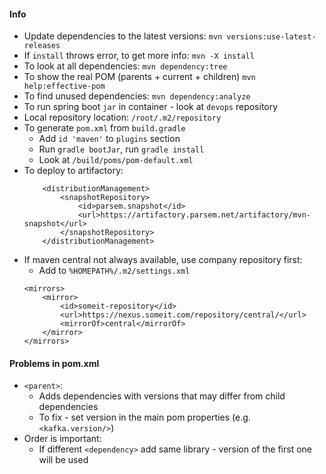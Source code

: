 #### Info
* Update dependencies to the latest versions: `mvn versions:use-latest-releases`
* If `install` throws error, to get more info: `mvn -X install`
* To look at all dependencies: `mvn dependency:tree`
* To show the real POM (parents + current + children) `mvn help:effective-pom`
* To find unused dependencies: `mvn dependency:analyze`
* To run spring boot `jar` in container - look at `devops` repository
* Local repository location: `/root/.m2/repository`
* To generate `pom.xml` from `build.gradle`
    * Add `id 'maven'` to `plugins` section
    * Run `gradle bootJar`, run `gradle install`
    * Look at `/build/poms/pom-default.xml`
* To deploy to artifactory:
    ```
        <distributionManagement>
            <snapshotRepository>
                <id>parsem.snapshot</id>
                <url>https://artifactory.parsem.net/artifactory/mvn-snapshot</url>
            </snapshotRepository>
        </distributionManagement>
    ```
* If maven central not always available, use company repository first:
    * Add to `%HOMEPATH%/.m2/settings.xml`
    ```
    <mirrors>
        <mirror>
            <id>someit-repository</id>
            <url>https://nexus.someit.com/repository/central/</url>
            <mirrorOf>central</mirrorOf>
        </mirror>
    </mirrors>
    ```
  
#### Problems in pom.xml
* `<parent>`:
    * Adds dependencies with versions that may differ from child dependencies
    * To fix - set version in the main pom properties (e.g. `<kafka.version/>`)
* Order is important:
    * If different `<dependency>` add same library - version of the first one will be used
